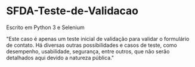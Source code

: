 # SFDA-Teste-de-Validacao

Escrito em Python 3 e Selenium

"Este caso é apenas um teste inicial de validação para validar o formulário de contato. Há diversas outras possibilidades e casos de teste, como desempenho, usabilidade, segurança, entre outros, que não serão detalhados aqui devido a natureza pública."
